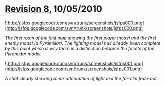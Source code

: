 # [Revision 8](https://code.google.com/p/jsfps/source/detail?r=8), 10/05/2010 #

![http://jsfps.googlecode.com/svn/trunk/screenshots/jsfps000.png](http://jsfps.googlecode.com/svn/trunk/screenshots/jsfps000.png)

_The first room of the first map showing the first player model and the first enemy model (a Pyramidar). The lighting model had already been complete by this point which is why there is a distinction between the facets of the Pyramidar model._

![http://jsfps.googlecode.com/svn/trunk/screenshots/jsfps001.png](http://jsfps.googlecode.com/svn/trunk/screenshots/jsfps001.png)

_A shot clearly showing linear attenuation of light and the far-clip fade-out._